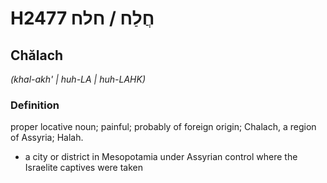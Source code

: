 # H2477 חֲלַח / חלח

## Chălach

_(khal-akh' | huh-LA | huh-LAHK)_

### Definition

proper locative noun; painful; probably of foreign origin; Chalach, a region of Assyria; Halah.

- a city or district in Mesopotamia under Assyrian control where the Israelite captives were taken
